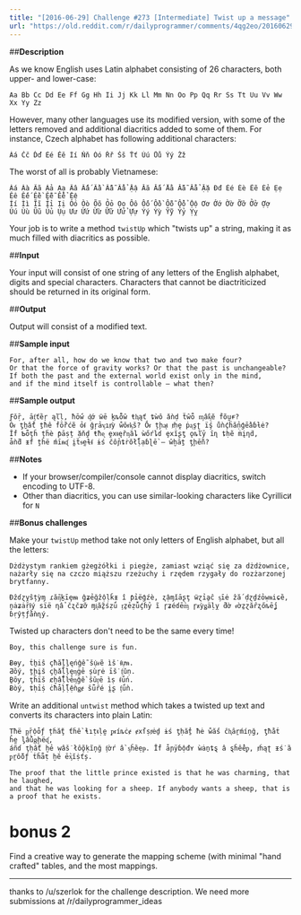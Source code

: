 ```yaml
---
title: "[2016-06-29] Challenge #273 [Intermediate] Twist up a message"
url: "https://old.reddit.com/r/dailyprogrammer/comments/4qg2eo/20160629_challenge_273_intermediate_twist_up_a/"
---
```


##**Description**

As we know English uses Latin alphabet consisting of 26 characters, both upper- and lower-case:

    Aa Bb Cc Dd Ee Ff Gg Hh Ii Jj Kk Ll Mm Nn Oo Pp Qq Rr Ss Tt Uu Vv Ww Xx Yy Zz

However, many other languages use its modified version, with some of the letters removed and additional diacritics added to some of them. For instance, Czech alphabet has following additional characters:

    Áá Čč Ďď Éé Ěě Íí Ňň Óó Řř Šš Ťť Úú Ůů Ýý Žž

The worst of all is probably Vietnamese:

    Áá Àà Ãã Ảả Ạạ Ââ Ấấ Ầầ Ẫẫ Ẩẩ Ậậ Ăă Ắắ Ằằ Ẵẵ Ẳẳ Ặặ Đđ Éé Èè Ẽẽ Ẻẻ Ẹẹ Êê Ếế Ềề Ễễ Ểể Ệệ
    Íí Ìì Ĩĩ Ỉỉ Ịị Óó Òò Õõ Ỏỏ Ọọ Ôô Ốố Ồồ Ỗỗ Ổổ Ộộ Ơơ Ớớ Ờờ Ỡỡ Ởở Ợợ
    Úú Ùù Ũũ Ủủ Ụụ Ưư Ứứ Ừừ Ữữ Ửử Ựự Ýý Ỳỳ Ỹỹ Ỷỷ Ỵỵ

Your job is to write a method `twistUp` which "twists up" a string, making it as much filled with diacritics as possible.

##**Input**

Your input will consist of one string of any letters of the English alphabet, digits and special characters. Characters that cannot be diactriticized should be returned in its original form.

##**Output**

Output will consist of a modified text.

##**Sample input**

    For, after all, how do we know that two and two make four? 
    Or that the force of gravity works? Or that the past is unchangeable? 
    If both the past and the external world exist only in the mind, 
    and if the mind itself is controllable – what then?

##**Sample output**

    Ƒǒṝ, āᶂťȅŗ ąľḷ, ħṓẃ ᶁớ ẅē ḵȵȭŵ ŧⱨąť ȶẁô ǎǹḍ ẗŵȫ ᶆầᶄĕ ḟõṵɍ? 
    Ȯᵳ ƫẖẩť ṯħê ḟṑȑćẽ ỏᵮ ǧŗảᶌıⱦỳ ẘǒᵲᶄṧ? Ṍᵲ țḩᶏᵵ ⱦḥḙ ṗᶏşʈ ḯş ůǹḉḧẳṇģḕâɓƚė?
    Ǐḟ Ƅȫţȟ țḧè ƥāṣț ặňḓ ŧħᶒ ḙxᵵęȑᶇȁȴ ẁőŕȴɗ ȩxĭʂƫ ǫȵľȳ ȋɳ ȶḥẽ ṁįƞḋ, 
    ǡǹƌ ᵻḟ ṱȟë ḿīᵰᶑ ḭẗᵴḛɫᵮ ɨś čổɲȶṙŏłḹạɓɭḕ – ŵḫāṯ ƫḩḕñ?

##**Notes**

* If your browser/compiler/console cannot display diacritics, switch encoding to UTF-8.
* Other than diacritics, you can use similar-looking characters like Cyrillic`И` for `N`

##**Bonus challenges**

Make your `twistUp` method take not only letters of English alphabet, but all the letters:

    Dżdżystym rankiem gżegżółki i piegże, zamiast wziąć się za dżdżownice,
    nażarły się na czczo miąższu rzeżuchy i rzędem rzygały do rozżarzonej brytfanny.

    Ɖẑɗɀỵŝțỳɱ ɾẵᶇḵīȩᵯ ĝʑẻğẑộḷǩᵻ î ƥỉëģźè, ʐậɱǐāʂţ ẅɀỉḁĉ ᶊīė ẑắ ḍɀḏźỏẉᵰiɕȅ,
    ṋȧʑȧṝⱡý sïë ƞẩ čʐčʑỡ ɱᶖẵẕśẓǘ ᶉẕẻẓǚḉḣỷ ĩ ɼʑéɗḕᶆ ɼᵶỳǥäḷỵ ƌờ ᵳờẕɀăȓʐőȵḗʝ ɓṛŷṭƒằǹɳý.


Twisted up characters don't need to be the same every time!

    Boy, this challenge sure is fun.
    
    Ƀɵƴ, ṫẖiŝ çħẳḽḻęńĝễ ṧụᵳẽ ìṧ ᵮựᵰ.
    Ƌȍý, ṯḩįš çẖǎḹļȩᶇġẻ șùɼė īṧ ᶂǔṇ.
    Ḇȏƴ, ţȟïš ȼḫẫḹŀẻᶇǧề ŝŭᶉē ìṣ ᵮǘń.
    Ƀòý, ȶḥỉṩ ċħǡļḹệǹǥɇ ŝǖȓé ḭʂ ᶂǘǹ.

Write an additional `untwist` method which takes a twisted up text and converts its characters into plain Latin:

    Ṭħë ᶈṝộȱƒ țḣẵţ ƭĥề ɬıṭᵵḷḛ ᵱᵲíȵċɇ ɇxẛṣⱦėḏ ɨś ƫḥẳṯ ħė ẘắś ĉⱨȃṟḿíņğ, ƫħằṫ ĥḛ ᶅẫủᶃḩëᶑ,
    áñɗ ţḥầť ḫẻ ẉâṧ łỗǫḳĩņğ ᶂờŕ ầ ᶊĥȅẹᵽ. Īḟ ǡɲÿɓộđʏ ẁȧṉȶȿ â ȿĥểêᵱ, ⱦḣąʈ ᵻṥ ȁ ᵱṟỗǒƒ ṫȟǟṭ ḫĕ ḕᶍĭṩťș.

    The proof that the little prince existed is that he was charming, that he laughed, 
    and that he was looking for a sheep. If anybody wants a sheep, that is a proof that he exists.


# bonus 2

Find a creative way to generate the mapping scheme (with minimal "hand crafted" tables, and the most mappings.

-----

thanks to /u/szerlok for the challenge description.  We need more submissions at /r/dailyprogrammer_ideas 